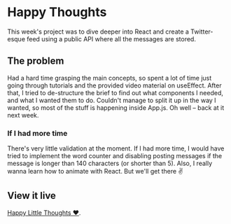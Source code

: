 # Happy Thoughts

This week's project was to dive deeper into React and create a Twitter-esque feed using a public API where all the messages are stored.


## The problem

Had a hard time grasping the main concepts, so spent a lot of time just going through tutorials and the provided video material on useEffect. After that, I tried to de-structure the brief to find out what components I needed, and what I wanted them to do. Couldn't manage to split it up in the way I wanted, so most of the stuff is happening inside App.js. Oh well – back at it next week.


### If I had more time

There's very little validation at the moment. If I had more time, I would have tried to implement the word counter and disabling posting messages if the message is longer than 140 characters (or shorter than 5). Also, I really wanna learn how to animate with React. But we'll get there ✌️

## View it live

[Happy Little Thoughts ❤️](http://happy-little-thoughts.netlify.app/).